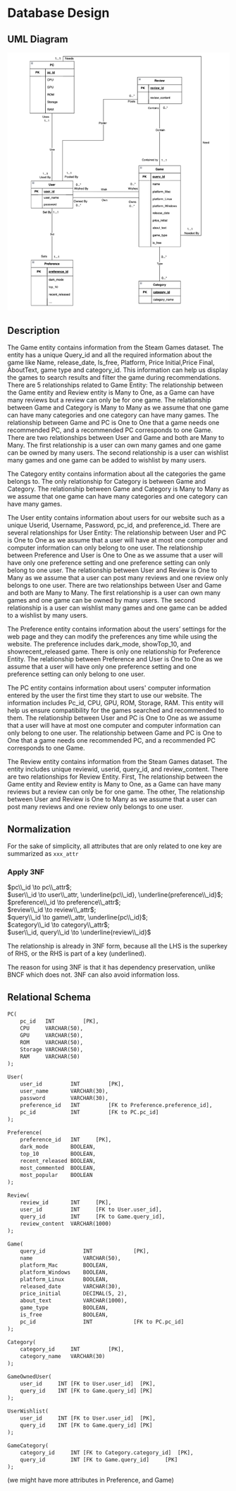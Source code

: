 # Database Design

## UML Diagram

![UML](./image/Stage2.png)

## Description
The Game entity contains information from the Steam Games dataset. The entity has a unique Query_id and all the required information about the game like Name, release_date, Is_free, Platform, Price Initial,Price Final, AboutText, game type and category_id. This information can help us display the games to search results and filter the game during recommendations. There are 5 relationships related to Game Entity:
The relationship between the Game entity and Review entity is Many to One, as a Game can have many reviews but a review can only be for one game.
The relationship between Game and Category is Many to Many as we assume that one game can have many categories and one category can have many games.
The relationship between Game and PC is One to One that a game needs one recommended PC, and a recommended PC corresponds to one Game.
There are two relationships between User and Game and both are Many to Many. The first relationship is a user can own many games and one game can be owned by many users. The second relationship is a user can wishlist many games and one game can be added to wishlist by many users.

The Category entity contains information about all the categories the game belongs to. The only relationship for Category is between Game and Category. The relationship between Game and Category is Many to Many as we assume that one game can have many categories and one category can have many games.

The User entity contains information about users for our website such as a unique Userid, Username, Password, pc_id, and preference_id. There are several relationships for User Entity:
The relationship between User and PC is One to One as we assume that a user will have at most one computer and computer information can only belong to one user. 
The relationship between Preference and User is One to One as we assume that a user will have only one preference setting and one preference setting can only belong to one user.
The relationship between User and Review is One to Many as we assume that a user can post many reviews and one review only belongs to one user.
There are two relationships between User and Game and both are Many to Many. The first relationship is a user can own many games and one game can be owned by many users. The second relationship is a user can wishlist many games and one game can be added to a wishlist by many users.

The Preference entity contains information about the users’ settings for the web page and they can modify the preferences any time while using the website. The preference includes dark_mode, showTop_10, and showrecent_released game. There is only one relationship for Preference Entity. The relationship between Preference and User is One to One as we assume that a user will have only one preference setting and one preference setting can only belong to one user.

The PC entity contains information about users' computer information entered by the user the first time they start to use our website. The information includes Pc_id, CPU, GPU, ROM, Storage, RAM. This entity will help us ensure compatibility for the games searched and recommended to them. The relationship between User and PC is One to One as we assume that a user will have at most one computer and computer information can only belong to one user. The relationship between Game and PC is One to One that a game needs one recommended PC, and a recommended PC corresponds to one Game.

The Review entity contains information from the Steam Games dataset. The entity includes unique reviewid, userid, query_id, and review_content. There are two relationships for Review Entity. First, The relationship between the Game entity and Review entity is Many to One, as a Game can have many reviews but a review can only be for one game. The other, The relationship between User and Review is One to Many as we assume that a user can post many reviews and one review only belongs to one user.

## Normalization

For the sake of simplicity, all attributes that are only related to one key are summarized as `xxx_attr`

### Apply 3NF

$pc\\_id \to pc\\_attr$; \
$user\\_id \to user\\_attr, \underline{pc\\_id}, \underline{preference\\_id}$; \
$preference\\_id \to preference\\_attr$; \
$review\\_id \to review\\_attr$; \
$query\\_id \to game\\_attr, \underline{pc\\_id}$; \
$category\\_id \to category\\_attr$; \
$user\\_id, query\\_id \to \underline{review\\_id}$

The relationship is already in 3NF form, because all the LHS is the superkey of RHS, or the RHS is part of a key (underlined).

The reason for using 3NF is that it has dependency preservation, unlike BNCF which does not. 3NF can also avoid information loss.


## Relational Schema

```mysql
PC(
    pc_id   INT         [PK], 
    CPU     VARCHAR(50), 
    GPU     VARCHAR(50), 
    ROM     VARCHAR(50), 
    Storage VARCHAR(50), 
    RAM     VARCHAR(50)
);
```
```mysql
User(
    user_id         INT         [PK], 
    user_name       VARCHAR(30), 
    password        VARCHAR(30), 
    preference_id   INT         [FK to Preference.preference_id], 
    pc_id           INT         [FK to PC.pc_id]
);
```

```mysql
Preference(
    preference_id   INT     [PK], 
    dark_mode       BOOLEAN, 
    top_10          BOOLEAN, 
    recent_released BOOLEAN, 
    most_commented  BOOLEAN, 
    most_popular    BOOLEAN
);
```

```mysql
Review(
    review_id       INT     [PK], 
    user_id         INT     [FK to User.user_id], 
    query_id        INT     [FK to Game.query_id], 
    review_content  VARCHAR(1000)
);
```

```mysql
Game(
    query_id            INT             [PK], 
    name                VARCHAR(50), 
    platform_Mac        BOOLEAN, 
    platform_Windows    BOOLEAN, 
    platform_Linux      BOOLEAN, 
    released_date       VARCHAR(30), 
    price_initial       DECIMAL(5, 2), 
    about_text          VARCHAR(1000), 
    game_type           BOOLEAN, 
    is_free             BOOLEAN, 
    pc_id               INT             [FK to PC.pc_id]
);
```

```mysql
Category(
    category_id     INT         [PK], 
    category_name   VARCHAR(30)
);
```

```mysql
GameOwnedUser(
    user_id     INT [FK to User.user_id]  [PK], 
    query_id    INT [FK to Game.query_id] [PK]
);
```

```mysql
UserWishlist(
    user_id     INT [FK to User.user_id]  [PK], 
    query_id    INT [FK to Game.query_id] [PK]
);
```
```mysql
GameCategory(
    category_id     INT [FK to Category.category_id]  [PK], 
    query_id        INT [FK to Game.query_id]     [PK]
);
```

(we might have more attributes in Preference, and Game)
